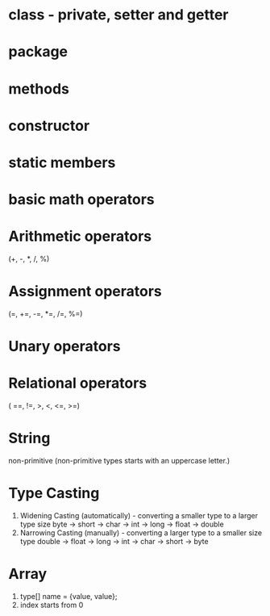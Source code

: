 # class - private, setter and getter

# package

# methods

# constructor

# static members

# basic math operators

# Arithmetic operators

(+, -, \*, /, %)

# Assignment operators

(=, +=, -=, \*=, /=, %=)

# Unary operators

# Relational operators

( ==, !=, >, <, <=, >=)

# String

non-primitive (non-primitive types starts with an uppercase letter.)

# Type Casting

1. Widening Casting (automatically) - converting a smaller type to a larger type size
   byte -> short -> char -> int -> long -> float -> double
2. Narrowing Casting (manually) - converting a larger type to a smaller size type
   double -> float -> long -> int -> char -> short -> byte

# Array

1. type[] name = {value, value};
2. index starts from 0
